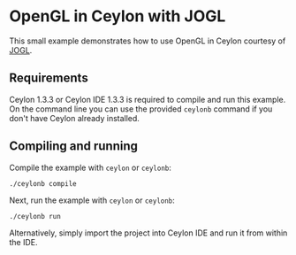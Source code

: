 # OpenGL in Ceylon with JOGL

This small example demonstrates how to use OpenGL in Ceylon
courtesy of [JOGL][].

[JOGL]: http://jogamp.org/

## Requirements

Ceylon 1.3.3 or Ceylon IDE 1.3.3 is required to compile and
run this example. On the command line you can use the provided
`ceylonb` command if you don't have Ceylon already installed.

## Compiling and running

Compile the example with `ceylon` or `ceylonb`:

    ./ceylonb compile

Next, run the example with `ceylon` or `ceylonb`:

    ./ceylonb run

Alternatively, simply import the project into Ceylon IDE and
run it from within the IDE.
